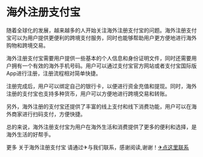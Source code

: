 # 海外注册支付宝

随着全球化的发展，越来越多的人开始关注海外注册支付宝的问题。海外注册支付宝可以为用户提供更便利的跨境支付服务，同时也能够帮助用户更方便地进行海外购物和跨境交易。

海外注册支付宝需要用户提供一些基本的个人信息和身份证明文件，同时还需要用户拥有一个有效的海外手机号码。用户可以通过支付宝官方网站或者支付宝国际版App进行注册，注册流程相对简单快捷。

注册完成后，用户可以绑定自己的银行卡，以便进行资金充值和提现。同时，海外注册的支付宝也支持多种货币，用户可以方便地进行跨境交易和转账。

另外，海外注册的支付宝还提供了丰富的线上支付和线下消费功能，用户可以在海外商家进行扫码支付，方便快捷。

总的来说，海外注册支付宝为用户在海外生活和消费提供了更多的便利和选择，是海外生活的好帮手。

更多 关于海外注册支付宝 请通过✈与我们联系，感谢阅读,谢谢！[✈点这里联系](https://www.k02.cc)